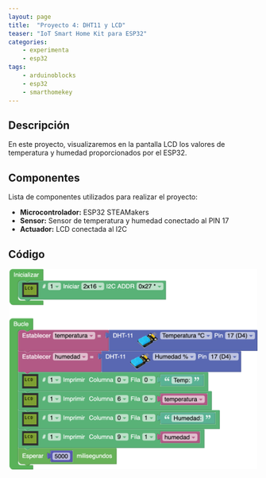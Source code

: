 ```yaml
---
layout: page
title:  "Proyecto 4: DHT11 y LCD"
teaser: "IoT Smart Home Kit para ESP32"
categories:
    - experimenta
    - esp32
tags:
    - arduinoblocks
    - esp32
    - smarthomekey
---
```


## Descripción
En este proyecto, visualizaremos en la pantalla LCD los valores de temperatura y humedad proporcionados por el ESP32. 
## Componentes
Lista de componentes utilizados para realizar el proyecto:
- **Microcontrolador:** ESP32 STEAMakers
- **Sensor:** Sensor de temperatura y humedad conectado al PIN 17
- **Actuador:** LCD conectada al I2C 

## Código 
<p align="center">
    <img src="/images/experimenta/esp32/Proyectos/Proyecto4.png" alt="Proyecto 4" width="500"/>
</p>
